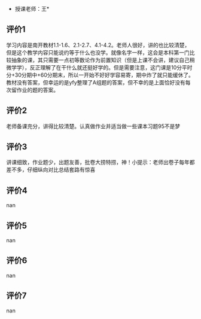 - 授课老师：王* 

## 评价1

学习内容是南开教材1.1-1.6、2.1-2.7、4.1-4.2。老师人很好，讲的也比较清楚，但是这个教学内容只能说约等于什么也没学。就像名字一样，这会是本科第一门比较抽象的课，其只需要一点初等数论作为前置知识（但是上课不会讲，建议自己稍微学学），反正理解了在干什么就还挺好学的。但是需要注意，这门课是10分平时分+30分期中+60分期末，所以一开始不好好学容易寄，期中炸了就只能缓休了。教材没有答案，但幸运的是yfy整理了A组题的答案，但不幸的是上面恰好没有每次留作业的题的答案。
## 评价2

老师备课充分，讲得比较清楚。认真做作业并适当做一些课本习题95不是梦
## 评价3

讲课细致，作业题少，出题友善，批卷大捞特捞，神！小提示：老师出卷子每年都差不多，仔细纵向对比总结套路有惊喜
## 评价4

nan
## 评价5

nan
## 评价6

nan
## 评价7

nan
